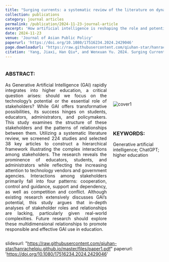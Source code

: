 ```yaml
---
title: "Surging currents: a systematic review of the literature on dynamic stakeholder engagements in higher education in the generative artificial intelligence era"
collection: publications
category: journal articles
permalink: /publication/2024-11-23-journal-article
excerpt: 'How artificial intelligence is reshaping the role and potential in the field of education? This paper highlights key roles for educators, students, admins, tech firms, and governments.'
date: 2024-11-23
venue: 'Journal of Asian Public Policy'
paperurl: 'https://doi.org/10.1080/17516234.2024.2429046'
page.downloadurl: "https://raw.githubusercontent.com/qiuhan-star/hanrachelqiu.github.io/master/files/paper1.pdf"
citation: 'Yang, Jiaxi, Han Qiu*, and Wenxuan Yu. 2024. Surging Currents: A Systematic Review of the Literature on Dynamic Stakeholder Engagements in Higher Education in the Generative Artificial Intelligence Era. *Journal of Asian Public Policy*, November, 1–29. https://doi.org/10.1080/17516234.2024.2429046'
---
```

<div style="display: flex;">
  <div style="flex: 2; padding-right: 20px;">
    <h3>ABSTRACT:</h3>
    <p style="text-align: justify;">As Generative Artificial Intelligence (GAI) rapidly integrates into higher education, a critical question arises: should we focus on the technology’s potential or the essential role of stakeholders? While GAI offers transformative possibilities, its success hinges on students, educators, administrators, and policymakers. This study examines the structure of these stakeholders and the patterns of relationships between them. Utilizing a systematic literature review, we screened 224 studies and selected 38 key articles to construct a hierarchical framework illustrating the complex interactions among stakeholders. The research reveals the prominence of educators, students, and administrators while reflecting the increasing attention to technology vendors and government agencies. Interactions among stakeholders primarily fall into four patterns: cooperation, control and guidance, support and dependency, as well as competition and conflict. Although existing research extensively discusses GAI’s potential, this study argues that in-depth analyses of stakeholder roles and relationships are lacking, particularly given real-world complexities. Future research should explore these multidimensional relationships to promote responsible and effective GAI use in education.</p>
  </div>
  <div style="flex: 1; margin-top: 100px; padding-top: 20px;">
    <img src="https://raw.githubusercontent.com/qiuhan-star/hanrachelqiu.github.io/master/images/publications/JAPP_cover1.png" alt="cover1" title="cover1">
    <div style="margin-top: 75px;">
    <h3>KEYWORDS:</h3>
    <p>Generative artificial intelligence; ChatGPT; higher education</p>
    </div>
  </div>
</div>

slidesurl: "https://raw.githubusercontent.com/qiuhan-star/hanrachelqiu.github.io/master/files/paper1.pdf"
paperurl: 'https://doi.org/10.1080/17516234.2024.2429046'